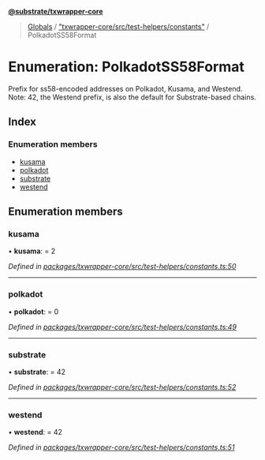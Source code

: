 **[@substrate/txwrapper-core](../README.md)**

> [Globals](../globals.md) / ["txwrapper-core/src/test-helpers/constants"](../modules/_txwrapper_core_src_test_helpers_constants_.md) / PolkadotSS58Format

# Enumeration: PolkadotSS58Format

Prefix for ss58-encoded addresses on Polkadot, Kusama, and Westend. Note:
42, the Westend prefix, is also the default for Substrate-based chains.

## Index

### Enumeration members

* [kusama](_txwrapper_core_src_test_helpers_constants_.polkadotss58format.md#kusama)
* [polkadot](_txwrapper_core_src_test_helpers_constants_.polkadotss58format.md#polkadot)
* [substrate](_txwrapper_core_src_test_helpers_constants_.polkadotss58format.md#substrate)
* [westend](_txwrapper_core_src_test_helpers_constants_.polkadotss58format.md#westend)

## Enumeration members

### kusama

•  **kusama**:  = 2

*Defined in [packages/txwrapper-core/src/test-helpers/constants.ts:50](https://github.com/paritytech/txwrapper-core/blob/33adddf/packages/txwrapper-core/src/test-helpers/constants.ts#L50)*

___

### polkadot

•  **polkadot**:  = 0

*Defined in [packages/txwrapper-core/src/test-helpers/constants.ts:49](https://github.com/paritytech/txwrapper-core/blob/33adddf/packages/txwrapper-core/src/test-helpers/constants.ts#L49)*

___

### substrate

•  **substrate**:  = 42

*Defined in [packages/txwrapper-core/src/test-helpers/constants.ts:52](https://github.com/paritytech/txwrapper-core/blob/33adddf/packages/txwrapper-core/src/test-helpers/constants.ts#L52)*

___

### westend

•  **westend**:  = 42

*Defined in [packages/txwrapper-core/src/test-helpers/constants.ts:51](https://github.com/paritytech/txwrapper-core/blob/33adddf/packages/txwrapper-core/src/test-helpers/constants.ts#L51)*

